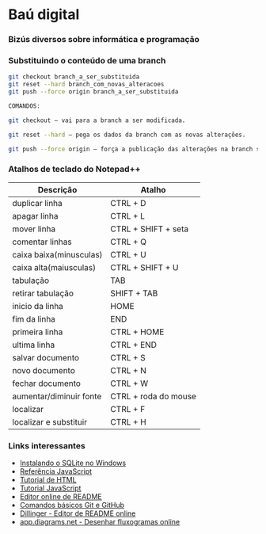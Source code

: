 # Baú digital
### Bizús diversos sobre informática e programação

### Substituindo o conteúdo de uma branch
```sh
git checkout branch_a_ser_substituida
git reset --hard branch_com_novas_alteracoes
git push --force origin branch_a_ser_substituida

COMANDOS:

git checkout — vai para a branch a ser modificada.

git reset --hard — pega os dados da branch com as novas alterações.

git push --force origin — força a publicação das alterações na branch substituída.
```
### Atalhos de teclado do Notepad++
|Descrição| Atalho|
|---------|-------|
| duplicar linha | CTRL + D |
| apagar linha | CTRL + L |
| mover linha | CTRL + SHIFT + seta |
| comentar linhas | CTRL + Q |
| caixa baixa(minusculas) | CTRL + U |
| caixa alta(maiusculas) | CTRL + SHIFT + U |
| tabulação | TAB |
| retirar tabulação | SHIFT + TAB |
| inicio da linha | HOME |
| fim da linha | END |
| primeira linha | CTRL + HOME |
| ultima linha | CTRL + END |
| salvar documento | CTRL + S |
| novo documento | CTRL + N |
| fechar documento | CTRL + W |
| aumentar/diminuir fonte | CTRL + roda do mouse |
| localizar | CTRL + F |
| localizar e substituir | CTRL + H |

### Links interessantes
<ul>
  <li><a href="https://github.com/arataca89/bau/blob/main/instalando_sqlite.md">Instalando o SQLite no Windows</a></li>
  <li><a href="https://developer.mozilla.org/pt-BR/docs/Web/JavaScript/Reference">Referência JavaScript</a></li>
  <li><a href="https://tutorialehtml.com/pt/html-guia-completo-tutorial-html/">Tutorial de HTML</a>  </li>
  <li><a href="https://www.w3schools.com/js/">Tutorial JavaScript</a></li>
  <li><a href="https://readme.so/pt">Editor online de README</a></li>
  <li><a href="https://github.com/Thiago-Nascimento/referencia-git">Comandos básicos Git e GitHub</a.</li>
  <li><a href="https://dillinger.io">Dillinger - Editor de README online</a></li>
    <li><a href="https://app.diagrams.net">app.diagrams.net - Desenhar fluxogramas online</a></li>
</ul>          
